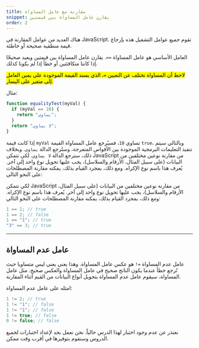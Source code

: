 ```yaml
---
title: مقارنة مع عامل المساواة 
snippet: يقارن عامل المساواة بين قيمتين
order: 2
---
```


هناك العديد من عوامل المقارنة في JavaScript. تقوم جميع عوامل التشغيل هذه بإرجاع
قيمة منطقية صحيحة أو خاطئة.

العامل الأساسي هو عامل المساواة `==`. يقارن عامل المساواة بين قيمتين ويعيد صحيحًا
إذا كانتا متكافئتين أو خطأ إذا لم يكونا كذلك.

<mark>
لاحظ أن المساواة تختلف عن التعيين <code>=</code>، الذي يسند القيمة الموجودة على يمين العامل إلى متغير على اليسار.
</mark>

مثال:

```js
function equalityTest(myVal) {
  if (myVal == 10) {
    return "يساوي";
  }
  return "لا يساوي";
}
```

إذا كانت قيمة `myVal` تساوي `10`، فسيُرجع عامل المساواة القيمة `true`، وبالتالي
سيتم تنفيذ التعليمات البرمجية الموجودة بين الأقواس المتعرجة، وستُرجع الدالة
`يساوي`. وبخلاف ذلك، سترجع الدالة `لا يساوي`. لكي تتمكن JavaScript من مقارنة
نوعين مختلفين من البيانات (على سبيل المثال، الأرقام والسلاسل)، يجب عليها تحويل
نوع واحد إلى آخر. يُعرف هذا باسم نوع الإكراه. ومع ذلك، بمجرد القيام بذلك، يمكنه
مقارنة المصطلحات على النحو التالي:

لكي تتمكن JavaScript من مقارنة نوعين مختلفين من البيانات (على سبيل المثال،
الأرقام والسلاسل)، يجب عليها تحويل نوع واحد إلى آخر. يُعرف هذا باسم نوع الإكراه.
ومع ذلك، بمجرد القيام بذلك، يمكنه مقارنة المصطلحات على النحو التالي:

```js
1 == 1; // true
1 == 2; // false
1 == "1"; // true
"3" == 3; // true
```

---

## عامل عدم المساواة

عامل عدم المساواة `=!` هو عكس عامل المساواة. وهذا يعني يعني ليس متساويا حيث تُرجع
خطأ عندما يكون الناتج صحيح في عامل المساواة والعكس صحيح. مثل عامل المساواة،
سيقوم عامل عدم المساواة بتحويل أنواع البيانات من القيم أثناء المقارنة.

امثله على عامل عدم المساواة:

```js
1 != 2; // true
1 != "1"; // false
1 != "1"; // false
1 != true; // false
0 != false; // false
```

<div class="quiz">
نعتذر عن عدم وجود اختبار لهذا الدرس حالياً. نحن نعمل بجد لإعداد اختبارات لجميع الدروس وسنقوم بتوفيرها في أقرب وقت ممكن.
</div>
